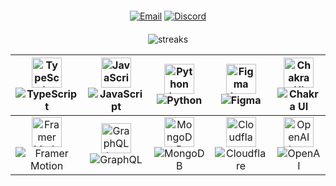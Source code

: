 <div align="left">

<div align="center" style="margin-top: 20px;">

[![Email](https://img.shields.io/badge/Email-bryan%40webifyservices.ai-red?style=for-the-badge&logo=gmail&logoColor=white)](mailto:bryan@webifyservices.ai)
[![Discord](https://img.shields.io/badge/Discord-chiptherip-7289DA?style=for-the-badge&logo=discord&logoColor=white)](https://discord.com/users/chiptherip#2490)

</div>

<div align="center" style="margin-top: 20px;">
  
![streaks](https://github-readme-streak-stats.herokuapp.com/?user=Bryan-Webifi-dev&theme=vue-dark&hide_border=true)

</div>

<div align="center" style="margin-bottom: 20px;">
  
| <img src="https://img.icons8.com/color/48/000000/typescript.png" alt="TypeScript Icon" width="48" height="48"/> <br> ![TypeScript](https://img.shields.io/badge/TypeScript-3178C6?style=for-the-badge&logo=typescript&logoColor=white) | <img src="https://img.icons8.com/color/48/000000/javascript.png" alt="JavaScript Icon" width="48" height="48"/> <br> ![JavaScript](https://img.shields.io/badge/JavaScript-F7DF1E?style=for-the-badge&logo=javascript&logoColor=black) | <img src="https://img.icons8.com/color/48/000000/python.png" alt="Python Icon" width="48" height="48"/> <br> ![Python](https://img.shields.io/badge/Python-3776AB?style=for-the-badge&logo=python&logoColor=white) | <img src="https://img.icons8.com/color/48/000000/figma.png" alt="Figma Icon" width="48" height="48"/> <br> ![Figma](https://img.shields.io/badge/Figma-F24E1E?style=for-the-badge&logo=figma&logoColor=white) | <img src="https://img.icons8.com/color/48/000000/chakra-ui.png" alt="Chakra UI Icon" width="48" height="48"/> <br> ![Chakra UI](https://img.shields.io/badge/Chakra_UI-319795?style=for-the-badge&logo=chakra-ui&logoColor=white) |
|---|---|---|---|---|
| <div align="center"><img src="https://imgs.search.brave.com/07-B5auBdloO_v212n4US8FZ7P-YhfbP9swW8HQ7pQg/rs:fit:860:0:0:0/g:ce/aHR0cHM6Ly9jZG4u/aWNvbnNjb3V0LmNv/bS9pY29uL2ZyZWUv/cG5nLTI1Ni9mcmVl/LWZyYW1lci0yMjk2/MDY4LTE5MTIwMjcu/cG5nP2Y9d2VicCZ3/PTI1Ng" alt="Framer Motion Icon" width="48" height="48"/> <br> ![Framer Motion](https://img.shields.io/badge/Framer_Motion-0055FF?style=for-the-badge&logo=framer&logoColor=white)</div> | <div align="center"><img src="https://img.icons8.com/color/48/000000/graphql.png" alt="GraphQL Icon" width="48" height="48"/> <br> ![GraphQL](https://img.shields.io/badge/GraphQL-E10098?style=for-the-badge&logo=graphql&logoColor=white)</div> | <div align="center"><img src="https://img.icons8.com/color/48/000000/mongodb.png" alt="MongoDB Icon" width="48" height="48"/> <br> ![MongoDB](https://img.shields.io/badge/MongoDB-47A248?style=for-the-badge&logo=mongodb&logoColor=white)</div> | <div align="center"><img src="https://img.icons8.com/color/48/000000/cloudflare.png" alt="Cloudflare Icon" width="48" height="48"/> <br> ![Cloudflare](https://img.shields.io/badge/Cloudflare-F38020?style=for-the-badge&logo=cloudflare&logoColor=white)</div> | <div align="center"><img src="https://imgs.search.brave.com/TSrDbNBlWUcocw7UTt38SAkmg1BvL4Dk1JP7VYo8FgU/rs:fit:500:0:0:0/g:ce/aHR0cHM6Ly9haS5s/cy9hc3NldHMvb3Bl/bmFpLWxvZ29zL1BO/R3Mvb3BlbmFpLXdo/aXRlLWxvZ29tYXJr/LnBuZw" alt="OpenAI Icon" width="48" height="48"/> <br> ![OpenAI](https://img.shields.io/badge/OpenAI-412991?style=for-the-badge&logo=openai&logoColor=white)</div> |

</div>
</div>



